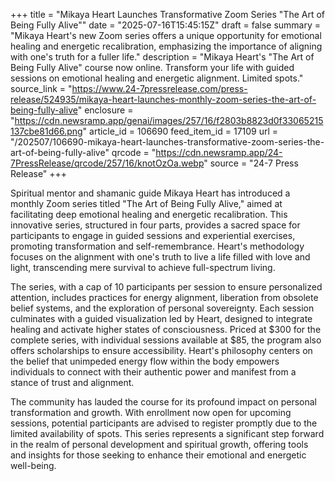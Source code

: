 +++
title = "Mikaya Heart Launches Transformative Zoom Series \"The Art of Being Fully Alive\""
date = "2025-07-16T15:45:15Z"
draft = false
summary = "Mikaya Heart's new Zoom series offers a unique opportunity for emotional healing and energetic recalibration, emphasizing the importance of aligning with one's truth for a fuller life."
description = "Mikaya Heart's \"The Art of Being Fully Alive\" course now online. Transform your life with guided sessions on emotional healing and energetic alignment. Limited spots."
source_link = "https://www.24-7pressrelease.com/press-release/524935/mikaya-heart-launches-monthly-zoom-series-the-art-of-being-fully-alive"
enclosure = "https://cdn.newsramp.app/genai/images/257/16/f2803b8823d0f33065215137cbe81d66.png"
article_id = 106690
feed_item_id = 17109
url = "/202507/106690-mikaya-heart-launches-transformative-zoom-series-the-art-of-being-fully-alive"
qrcode = "https://cdn.newsramp.app/24-7PressRelease/qrcode/257/16/knotOzOa.webp"
source = "24-7 Press Release"
+++

<p>Spiritual mentor and shamanic guide Mikaya Heart has introduced a monthly Zoom series titled "The Art of Being Fully Alive," aimed at facilitating deep emotional healing and energetic recalibration. This innovative series, structured in four parts, provides a sacred space for participants to engage in guided sessions and experiential exercises, promoting transformation and self-remembrance. Heart's methodology focuses on the alignment with one's truth to live a life filled with love and light, transcending mere survival to achieve full-spectrum living.</p><p>The series, with a cap of 10 participants per session to ensure personalized attention, includes practices for energy alignment, liberation from obsolete belief systems, and the exploration of personal sovereignty. Each session culminates with a guided visualization led by Heart, designed to integrate healing and activate higher states of consciousness. Priced at $300 for the complete series, with individual sessions available at $85, the program also offers scholarships to ensure accessibility. Heart's philosophy centers on the belief that unimpeded energy flow within the body empowers individuals to connect with their authentic power and manifest from a stance of trust and alignment.</p><p>The community has lauded the course for its profound impact on personal transformation and growth. With enrollment now open for upcoming sessions, potential participants are advised to register promptly due to the limited availability of spots. This series represents a significant step forward in the realm of personal development and spiritual growth, offering tools and insights for those seeking to enhance their emotional and energetic well-being.</p>